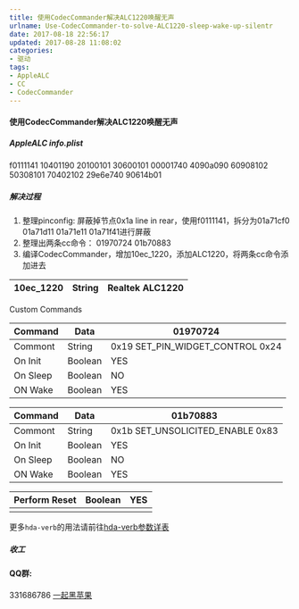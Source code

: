 ```yaml
---
title: 使用CodecCommander解决ALC1220唤醒无声
urlname: Use-CodecCommander-to-solve-ALC1220-sleep-wake-up-silentr
date: 2017-08-18 22:56:17
updated: 2017-08-28 11:08:02
categories:
- 驱动
tags:
- AppleALC
- CC
- CodecCommander
---
```


#### 使用CodecCommander解决ALC1220唤醒无声
##### AppleALC info.plist
f0111141 10401190 20100101 30600101 00001740 4090a090 60908102 50308101 70402102 29e6e740 90614b01

##### 解决过程
1. 整理pinconfig:
   屏蔽掉节点0x1a line in rear，使用f0111141，拆分为01a71cf0 01a71d11 01a71e11 01a71f41进行屏蔽
2. 整理出两条cc命令：
    01970724 01b70883
3. 编译CodecCommander，增加10ec_1220，添加ALC1220，将两条cc命令添加进去

| 10ec_1220 | String | Realtek ALC1220 |
| --- | --- | --- |

Custom Commands

| Command | Data | 01970724 |
| --- | --- | --- |
|Commont|String|0x19 SET_PIN_WIDGET_CONTROL 0x24|
|On Init|Boolean|YES|
|On Sleep|Boolean|NO|
|ON Wake|Boolean|YES|

| Command | Data | 01b70883 |
| --- | --- | --- |
|Commont|String|0x1b SET_UNSOLICITED_ENABLE 0x83|
|On Init|Boolean|YES|
|On Sleep|Boolean|NO|
|ON Wake|Boolean|YES|

| Perform Reset | Boolean | YES |
| ------- | ------- | ------- |
||||
更多`hda-verb`的用法请前往[hda-verb参数详表](https://blog.daliansky.net/hda-verb-parameter-detail-table.html)

##### 收工

#### QQ群:
331686786 [一起黑苹果](http://shang.qq.com/wpa/qunwpa?idkey=db511a29e856f37cbb871108ffa77a6e79dde47e491b8f2c8d8fe4d3c310de91)





